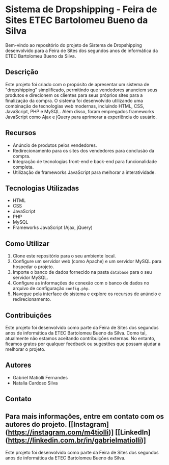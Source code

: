 # Sistema de Dropshipping - Feira de Sites ETEC Bartolomeu Bueno da Silva

Bem-vindo ao repositório do projeto de Sistema de Dropshipping desenvolvido para a Feira de Sites dos segundos anos de informática da ETEC Bartolomeu Bueno da Silva.

## Descrição

Este projeto foi criado com o propósito de apresentar um sistema de "dropshipping" simplificado, permitindo que vendedores anunciem seus produtos e direcionem os clientes para seus próprios sites para a finalização da compra. O sistema foi desenvolvido utilizando uma combinação de tecnologias web modernas, incluindo HTML, CSS, JavaScript, PHP e MySQL. Além disso, foram empregados frameworks JavaScript como Ajax e jQuery para aprimorar a experiência do usuário.

## Recursos

- Anúncio de produtos pelos vendedores.
- Redirecionamento para os sites dos vendedores para conclusão da compra.
- Integração de tecnologias front-end e back-end para funcionalidade completa.
- Utilização de frameworks JavaScript para melhorar a interatividade.

## Tecnologias Utilizadas

- HTML
- CSS
- JavaScript
- PHP
- MySQL
- Frameworks JavaScript (Ajax, jQuery)

## Como Utilizar

1. Clone este repositório para o seu ambiente local.
2. Configure um servidor web (como Apache) e um servidor MySQL para hospedar o projeto.
3. Importe o banco de dados fornecido na pasta `database` para o seu servidor MySQL.
4. Configure as informações de conexão com o banco de dados no arquivo de configuração `config.php`.
5. Navegue pela interface do sistema e explore os recursos de anúncio e redirecionamento.

## Contribuições

Este projeto foi desenvolvido como parte da Feira de Sites dos segundos anos de informática da ETEC Bartolomeu Bueno da Silva. Como tal, atualmente não estamos aceitando contribuições externas. No entanto, ficamos gratos por qualquer feedback ou sugestões que possam ajudar a melhorar o projeto.

## Autores

- Gabriel Matiolli Fernandes
- Natalia Cardoso Silva

## Contato

Para mais informações, entre em contato com os autores do projeto.
[[Instagram] (https://instagram.com/m4tiolli)]
[[LinkedIn] (https://linkedin.com.br/in/gabrielmatiolli)]
---

Este projeto foi desenvolvido como parte da Feira de Sites dos segundos anos de informática da ETEC Bartolomeu Bueno da Silva.
